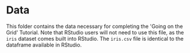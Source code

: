 # Data
This folder contains the data necessary for completing the 'Going on the Grid' Tutorial. Note that RStudio users will not need to use this file, as the `iris` dataset comes built into RStudio. The `iris.csv` file is identical to the dataframe available in RStudio.  
